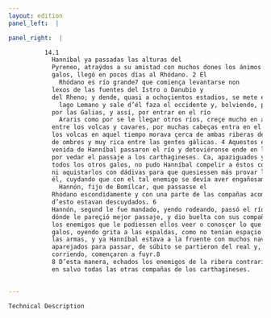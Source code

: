 ```yaml
---
layout: edition
panel_left:  |

panel_right:  |

          14.1
            Hanníbal ya passadas las alturas del
            Pyreneo, atraýdos a su amistad con muchos dones los ánimos de los
            galos, llegó en pocos días al Rhódano. 2 El
              Rhódano es río grande7 que comiença levantarse non
            lexos de las fuentes del Istro o Danubio y
            del Rheno; y dende, quasi a ochoçientos estadios, se mete en el
              lago Lemano y sale d’él faza el occidente y, bolviendo, passa
            por las Galias, y assí, por entrar en el río
              Araris como por se le llegar otros ríos, creçe mucho en aguas; al cabo,
            entre los volcas y cavares, por muchas cabeças entra en el mar. 3 La gente de
            los volcas en aquel tiempo morava çerca de ambas riberas del Rhódano y era muy abundante
            de ombres y muy rica entre las gentes gálicas. 4 Aquestos en la primera
            venida de Hanníbal passaron el río y detoviéronse ende en la ribera
            por vedar el passaje a los carthagineses. Ca, apaziguados ya
            todos los otros galos, no pudo Hanníbal compelir a éstos con miedo
            ni aquistarlos con dádivas para que quesiessen más provar la amistad de los carthagineses que la fuerça. [168r,b] 5 Assí que
            él, cuydando que con el tal enemigo se devía aver engañosamente, mandó a
              Hannón, fijo de Bomílcar, que passasse el
            Rhódano escondidamente y con una parte de las compañas acometa a los galos mientra que
            d’esto estavan descuydados. 6
            Hannón, segund le fue mandado, yendo rodeando, passó el río por
            dónde le pareçió mejor passaje, y dio buelta con sus compañas y llegó primero al real de
            los enemigos que le podiessen ellos veer o conosçer lo que se fazía. 7 Los
            galos, oyendo grita a las espaldas, como no tenían espaçio de aver consejo, nin de tomar
            las armas, y ya Hanníbal estava a la fruente con muchos navíos
            aparejados para passar, de súbito se partieron del real y, quanto más podieron yr
            corriendo, començaron a fuyr.8
            8 D’esta manera, echados los enemigos de la ribera contraria, passaron el río
            en salvo todas las otras compañas de los carthagineses. 
        

---
```



    Technical Description
